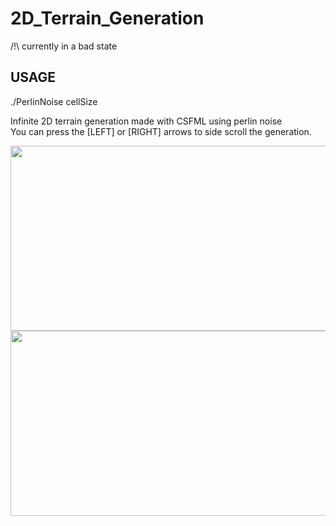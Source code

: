 # 2D_Terrain_Generation  
/!\ currently in a bad state  

## USAGE  
./PerlinNoise cellSize  
  
Infinite 2D terrain generation made with CSFML using perlin noise  
You can press the [LEFT] or [RIGHT] arrows to side scroll the generation.  
  
<img src="https://raw.github.com/L0rentz/2D-Terrain-Generation/main/examples/example1.png" width="600" height="296"/>  
<img src="https://raw.github.com/L0rentz/2D-Terrain-Generation/main/examples/example.gif" width="600" height="296"/>  
